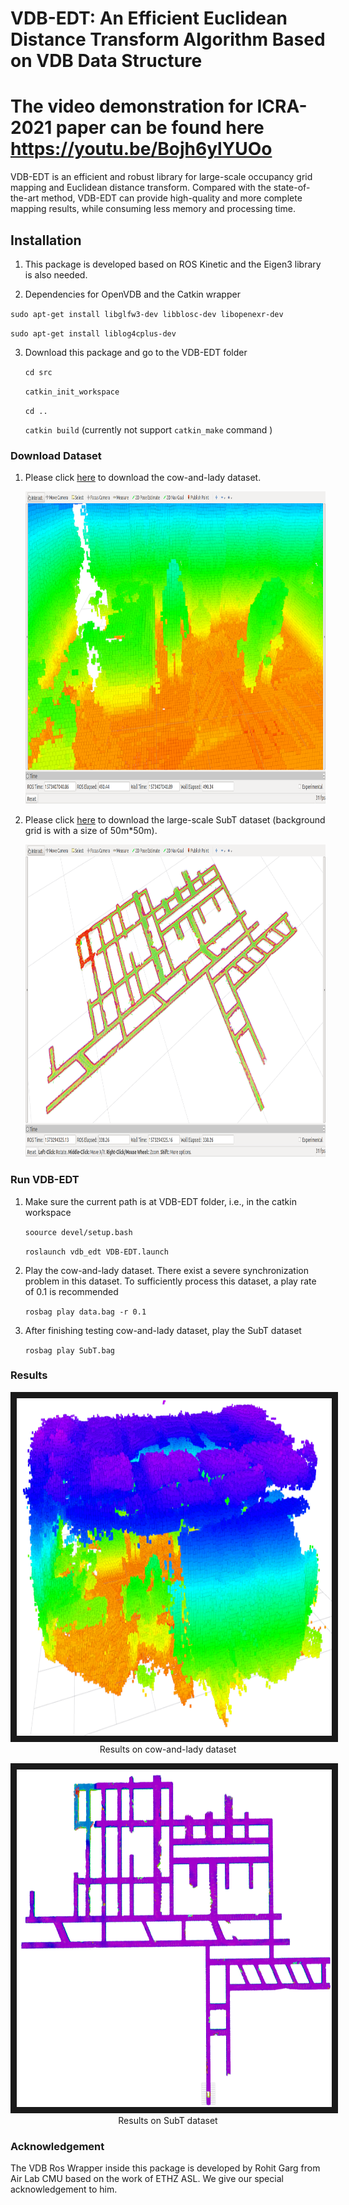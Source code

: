 # VDB-EDT: An Efficient Euclidean Distance Transform Algorithm Based on VDB Data Structure

# The video demonstration for ICRA-2021 paper can be found here https://youtu.be/Bojh6ylYUOo

VDB-EDT is an efficient and robust library for large-scale occupancy grid mapping and Euclidean distance transform.  Compared with the state-of-the-art method, VDB-EDT can provide high-quality and more complete mapping results, while consuming less memory and processing time. 



## Installation

1.  This package is developed based on ROS Kinetic and the Eigen3 library is also needed.

2.  Dependencies for OpenVDB and the Catkin wrapper

   `sudo apt-get install libglfw3-dev libblosc-dev libopenexr-dev`

   `sudo apt-get install liblog4cplus-dev`

3. Download this package and go to the VDB-EDT folder

   `cd src`

   `catkin_init_workspace`

   `cd ..`

   `catkin build`    (currently not support `catkin_make` command )

### Download Dataset

1. Please click [here](http://robotics.ethz.ch/~asl-datasets/iros_2017_voxblox/data.bag) to download the cow-and-lady dataset.

     <p align="center">
       <img src="./src/asset/cow_vdb_cloud.png" width=900 height=500>
     </p>

2. Please click [here](https://mycuhk-my.sharepoint.com/:u:/g/personal/1155067732_link_cuhk_edu_hk/EfiG1KdwOJhBmikf4UDK4mUBmxY72u9surIum8sM1XBMIg?e=zNkECW) to download the large-scale SubT dataset (background grid is with a size of 50m*50m).

     <p align="center">
       <img src="./src/asset/subt.png" width=900 height=500>
     </p>

   

### Run VDB-EDT

1. Make sure the current path is at VDB-EDT folder, i.e., in the catkin workspace

   `soource devel/setup.bash`

   `roslaunch vdb_edt VDB-EDT.launch`

2. Play the cow-and-lady dataset. There exist a severe synchronization problem in this dataset. To sufficiently process this dataset, a play rate of 0.1 is recommended

   `rosbag play data.bag -r 0.1 ` 

3. After finishing testing cow-and-lady dataset,  play the SubT dataset

   `rosbag play SubT.bag`

### Results

  <p align="center">
  <a href="https://www.youtube.com/embed/kZpsKEkUgcY" target="cow and lady"><img src="./src/asset/cow_result.png"
  alt="cow and lady" width="960" height="540" border="10" /></a>
  Results on cow-and-lady dataset
  </p>
  <p align="center">
  <a href="https://www.youtube.com/embed/D6z6KO2A360" target="subt"><img src="./src/asset/subt_result.png"
  alt="subt" width="960" height="540" border="10" /></a>
  Results on SubT dataset
  </p>


### Acknowledgement

The VDB Ros Wrapper inside this package is developed by Rohit Garg from Air Lab CMU based on the work of ETHZ ASL. We give our special acknowledgement to him. 
